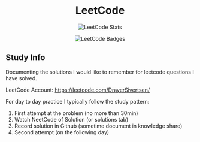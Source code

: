 <h1 align="center"> LeetCode</h1>
<p align="center">
  <img src="https://leetcode.card.workers.dev/DrayerSivertsen?theme=default&font=baloo&extension=null" alt="LeetCode Stats"/>
</p>

<p align="center">
  <img src="https://leetcode-badge-showcase.vercel.app/api?username=DrayerSivertsen&theme=light" alt="LeetCode Badges" style="max-width: 100%;"/>
</p>

## Study Info

Documenting the solutions I would like to remember for leetcode questions I have solved. 

LeetCode Account: https://leetcode.com/DrayerSivertsen/

For day to day practice I typically follow the study pattern:
1. First attempt at the problem (no more than 30min)
2. Watch NeetCode of Solution (or solutions tab)
3. Record solution in Github (sometime document in knowledge share)
4. Second attempt (on the following day)

